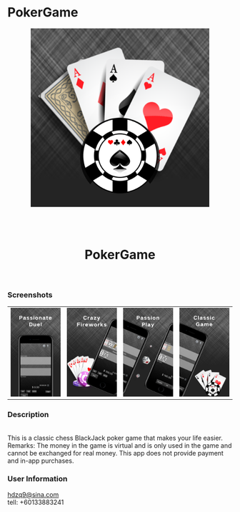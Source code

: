 # PokerGame
<div align="center">
<img width=400 src="https://raw.githubusercontent.com/haolijun168/Poker/master/Image/logo.png">

<br> <br>

<h1> PokerGame </h1>
<h3> </h3></div>

<br>


### Screenshots

<table align="center" border="0">

<tr>
<td> <img src="https://raw.githubusercontent.com/haolijun168/Poker/master/Image/1.png"> </td>
<td> <img src="https://raw.githubusercontent.com/haolijun168/Poker/master/Image/2.png"> </td>
<td> <img src="https://raw.githubusercontent.com/haolijun168/Poker/master/Image/3.png"> </td>
<td> <img src="https://raw.githubusercontent.com/haolijun168/Poker/master/Image/4.png"> </td>
</tr>

<tr>

</tr>


</table>

### Description
<br>
This is a classic chess BlackJack poker game that makes your life easier.
<br>
Remarks: The money in the game is virtual and is only used in the game and cannot be exchanged for real money. This app does not provide payment and in-app purchases.


### User Information
hdzq9@sina.com
<br>
tell: +60133883241

